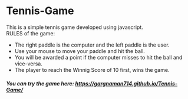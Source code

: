 # Tennis-Game
This is a simple tennis game developed using javascript. <br>
RULES of the game:
- The right paddle is the computer and the left paddle is the user.
- Use your mouse to move your paddle and hit the ball.
- You will be awarded a point if the computer misses to hit the ball and vice-versa. 
- The player to reach the Winnig Score of 10 first, wins the game.

##### You can try the game here: https://gargnaman714.github.io/Tennis-Game/ 
